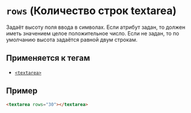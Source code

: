 # `rows` (Количество строк textarea)

Задаёт высоту поля ввода в символах. Если атрибут задан, то должен иметь значением целое положительное число. Если не задан, то по умолчанию высота задаётся равной двум строкам.

## Применяется к тегам

- [`<textarea>`](<../TAGS FORM/textarea (МНОГОСТРОЧНОЕ ПОЛЕ ВВОДА).md>)

## Пример

```html
<textarea rows="30"></textarea>
```
